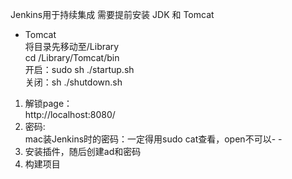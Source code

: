 Jenkins用于持续集成 需要提前安装 JDK 和 Tomcat
* Tomcat  
将目录先移动至/Library  
cd /Library/Tomcat/bin  
开启：sudo sh ./startup.sh  
关闭：sh ./shutdown.sh
1. 解锁page：  
http://localhost:8080/  
2. 密码:  
mac装Jenkins时的密码：一定得用sudo cat查看，open不可以- -
3. 安装插件，随后创建ad和密码  
4. 构建项目  
